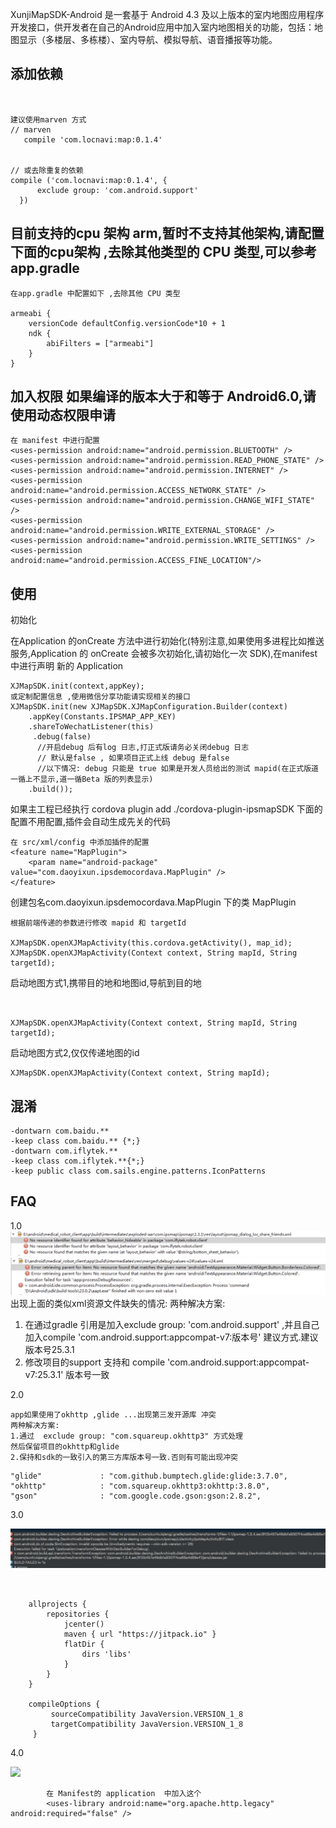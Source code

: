 

XunjiMapSDK-Android 是一套基于 Android 4.3 及以上版本的室内地图应用程序开发接口，供开发者在自己的Android应用中加入室内地图相关的功能，包括：地图显示（多楼层、多栋楼）、室内导航、模拟导航、语音播报等功能。


## 添加依赖

```


建议使用marven 方式
// marven
   compile 'com.locnavi:map:0.1.4'


// 或去除重复的依赖
compile ('com.locnavi:map:0.1.4', {
      exclude group: 'com.android.support'
  })

```


## 目前支持的cpu 架构 arm,暂时不支持其他架构,请配置下面的cpu架构 ,去除其他类型的 CPU 类型,可以参考 app.gradle
```
在app.gradle 中配置如下 ,去除其他 CPU 类型

armeabi {
    versionCode defaultConfig.versionCode*10 + 1
    ndk {
        abiFilters = ["armeabi"]
    }
}

```


## 加入权限 如果编译的版本大于和等于 Android6.0,请使用动态权限申请 
```
在 manifest 中进行配置
<uses-permission android:name="android.permission.BLUETOOTH" />
<uses-permission android:name="android.permission.READ_PHONE_STATE" />
<uses-permission android:name="android.permission.INTERNET" />
<uses-permission android:name="android.permission.ACCESS_NETWORK_STATE" />
<uses-permission android:name="android.permission.CHANGE_WIFI_STATE" />
<uses-permission android:name="android.permission.WRITE_EXTERNAL_STORAGE" />
<uses-permission android:name="android.permission.WRITE_SETTINGS" />
<uses-permission android:name="android.permission.ACCESS_FINE_LOCATION"/>

```

## 使用
初始化

在Application 的onCreate 方法中进行初始化(特别注意,如果使用多进程比如推送服务,Application 的 onCreate 会被多次初始化,请初始化一次 SDK),在manifest 中进行声明 新的 Application

``` 
XJMapSDK.init(context,appKey);
或定制配置信息 ,使用微信分享功能请实现相关的接口
XJMapSDK.init(new XJMapSDK.XJMapConfiguration.Builder(context)
    .appKey(Constants.IPSMAP_APP_KEY)
    .shareToWechatListener(this)
     .debug(false)
      //开启debug 后有log 日志,打正式版请务必关闭debug 日志
      // 默认是false , 如果项目正式上线 debug 是false
      //以下情况: debug 只能是 true 如果是开发人员给出的测试 mapid(在正式版道一循上不显示,道一循Beta 版的列表显示)
    .build());

```



如果主工程已经执行 cordova plugin add ./cordova-plugin-ipsmapSDK 下面的配置不用配置,插件会自动生成先关的代码 
```
在 src/xml/config 中添加插件的配置
<feature name="MapPlugin">
    <param name="android-package" value="com.daoyixun.ipsdemocordava.MapPlugin" />
</feature>

```


创建包名com.daoyixun.ipsdemocordava.MapPlugin 下的类 MapPlugin 
```
根据前端传递的参数进行修改 mapid 和 targetId

XJMapSDK.openXJMapActivity(this.cordova.getActivity(), map_id);
XJMapSDK.openXJMapActivity(Context context, String mapId, String targetId);

```

启动地图方式1,携带目的地和地图id,导航到目的地
```


XJMapSDK.openXJMapActivity(Context context, String mapId, String targetId);

```

启动地图方式2,仅仅传递地图的id
```
XJMapSDK.openXJMapActivity(Context context, String mapId);

```


## 混淆

```
-dontwarn com.baidu.**
-keep class com.baidu.** {*;}
-dontwarn com.iflytek.**
-keep class com.iflytek.**{*;}
-keep public class com.sails.engine.patterns.IconPatterns
```




## FAQ
1.0
![](./pic/7991511168017_.pic.jpg)
![](./pic/8021511168507_.pic.jpg)
出现上面的类似xml资源文件缺失的情况:
两种解决方案:
1. 在通过gradle 引用是加入exclude group: 'com.android.support' ,并且自己加入compile 'com.android.support:appcompat-v7:版本号'
建议方式.建议版本号25.3.1
2. 修改项目的support 支持和  compile 'com.android.support:appcompat-v7:25.3.1' 版本号一致

2.0 
```
app如果使用了okhttp ,glide ...出现第三发开源库 冲突
两种解决方案:
1.通过  exclude group: "com.squareup.okhttp3" 方式处理
然后保留项目的okhttp和glide 
2.保持和sdk的一致引入的第三方库版本号一致.否则有可能出现冲突
```
```
"glide"             : "com.github.bumptech.glide:glide:3.7.0",
"okhttp"            : "com.squareup.okhttp3:okhttp:3.8.0",
"gson"              : "com.google.code.gson:gson:2.8.2",
 ```        



 3.0
 

 
![](./pic/AC0BDB3E-C313-4644-AB5F-F3C8FA209AEC.png) 
```


    allprojects {
        repositories {
            jcenter()
            maven { url "https://jitpack.io" }
            flatDir {
                dirs 'libs'
            }
        }
    }
    
    compileOptions {
         sourceCompatibility JavaVersion.VERSION_1_8
         targetCompatibility JavaVersion.VERSION_1_8
     }
```


 4.0

![](/pic/WX20181226-175503@2x.png)
```
        在 Manifest的 application  中加入这个
        <uses-library android:name="org.apache.http.legacy" android:required="false" />

```





